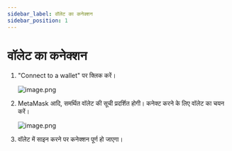 ```yaml
---
sidebar_label: वॉलेट का कनेक्शन
sidebar_position: 1
---
```


# वॉलेट का कनेक्शन

1. "Connect to a wallet" पर क्लिक करें।
    
    ![image.png](/img/docs/swap_1.png)
    
2. MetaMask आदि, समर्थित वॉलेट की सूची प्रदर्शित होगी। कनेक्ट करने के लिए वॉलेट का चयन करें।
    
    ![image.png](/img/docs/swap_2.png)
    
3. वॉलेट में साइन करने पर कनेक्शन पूर्ण हो जाएगा।